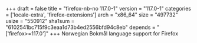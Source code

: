 +++
draft = false
title = "firefox-nb-no 117.0-1"
version = "117.0-1"
categories = ['locale-extra', 'firefox-extensions']
arch = "x86_64"
size = "497732"
usize = "550912"
sha1sum = "6102541bc715f9c3eaa1d73b4ed2556bfd94c8eb"
depends = "['firefox>=117.0']"
+++
Norwegian Bokmål language support for Firefox